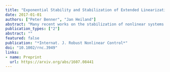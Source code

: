 ```yaml
---
title: "Exponential Stability and Stabilization of Extended Linearizations via Continuous Updates of Riccati Based Feedback"
date: 2017-01-01
authors: ["Peter Benner", "Jan Heiland"]
abstract: "Many recent works on the stabilization of nonlinear systems target the case of locally stabilizing an unstable steady‐state solution against small perturbations. In this work, we explicitly address the goal of driving a system into a nonattractive steady state starting from a well‐developed state for which the linearization‐based local approaches will not work. Considering extended linearizations or state‐dependent coefficient representations of nonlinear systems, we develop sufficient conditions for the stability of solution trajectories. We find that if the coefficient matrix is uniformly stable in a sufficiently large neighborhood of the current state, then the state will eventually decay. On the basis of these analytical results, we propose a scheme that is designed to maintain the stabilization property of a Riccati‐based feedback constant during a certain period of the state evolution. We illustrate the general applicability of the resulting algorithm for setpoint stabilization of nonlinear autonomous systems and its numerical efficiency in 2 examples."
publication_types: ["2"]
abstract: ""
featured: false
publication: "*Internat. J. Robust Nonlinear Control*"
doi: "10.1002/rnc.3949"
links:
- name: Preprint
  url: https://arxiv.org/abs/1607.08441
---
```


